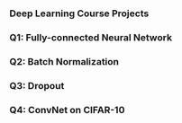 ### Deep Learning Course Projects

### Q1: Fully-connected Neural Network
### Q2: Batch Normalization 
### Q3: Dropout 
### Q4: ConvNet on CIFAR-10 



